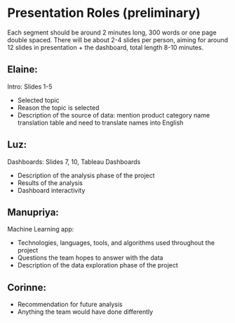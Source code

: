# Presentation Roles (preliminary)


Each segment should be around 2 minutes long, 300 words or one page double spaced.  There will be about 2-4 slides per person, aiming for around 12 slides in presentation + the dashboard, total length 8-10 minutes.

## Elaine:


Intro:  Slides 1-5


*   Selected topic
*   Reason the topic is selected
*   Description of the source of data: mention product category name translation table and need to translate names into English


## Luz:


Dashboards: Slides 7, 10, Tableau Dashboards

*   Description of the analysis phase of the project
*   Results of the analysis
*   Dashboard interactivity


## Manupriya:


Machine Learning app:

*   Technologies, languages, tools, and algorithms used throughout the project
*   Questions the team hopes to answer with the data
*   Description of the data exploration phase of the project


## Corinne:


*   Recommendation for future analysis
*   Anything the team would have done differently
